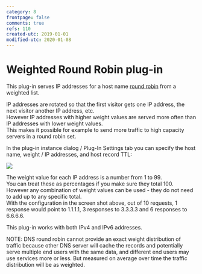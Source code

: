 ```yaml
---
category: 8
frontpage: false
comments: true
refs: 110
created-utc: 2019-01-01
modified-utc: 2020-01-08
---
```

# Weighted Round Robin plug-in

This plug-in serves IP addresses for a host name [round robin](https://simpledns.plus/helplink?p=df_rrobin) from a weighted list.

IP addresses are rotated so that the first visitor gets one IP address, the next visitor another IP address, etc.  
However IP addresses with higher weight values are served more often than IP addresses with lower weight values.  
This makes it possible for example to send more traffic to high capacity servers in a round robin set.

In the plug-in instance dialog / Plug-In Settings tab you can specify the host name, weight / IP addresses, and host record TTL:

![](img/190/1.png)

The weight value for each IP address is a number from 1 to 99.  
You can treat these as percentages if you make sure they total 100.  
However any combination of weight values can be used - they do not need to add up to any specific total.  
With the configuration in the screen shot above, out of 10 requests, 1 response would point to 1.1.1.1, 3 responses to 3.3.3.3 and 6 responses to 6.6.6.6.

This plug-in works with both IPv4 and IPv6 addresses.

NOTE: DNS round robin cannot provide an exact weight distribution of traffic because other DNS server will cache the records and potentially serve multiple end users with the same data, and different end users may use services more or less. But measured on average over time the traffic distribution will be as weighted.


